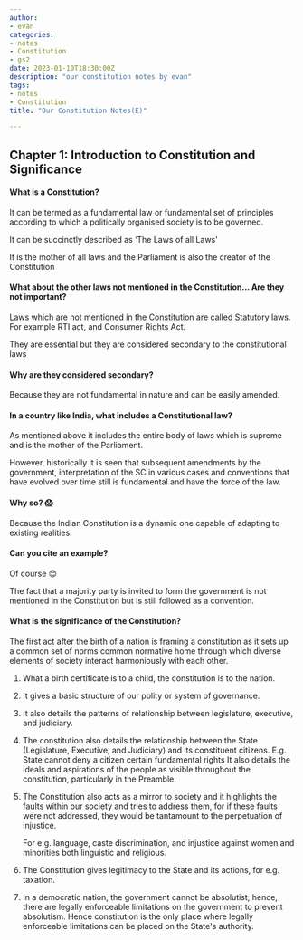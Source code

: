 ```yaml
---
author: 
- evan
categories: 
- notes
- Constitution
- gs2
date: 2023-01-10T18:30:00Z
description: "our constitution notes by evan"
tags: 
- notes
- Constitution
title: "Our Constitution Notes(E)"

---
```

## Chapter 1: Introduction to Constitution and Significance

#### What is a Constitution?

It can be termed as a fundamental law or fundamental set of principles according to which a politically organised society is to be governed.

It can be succinctly described as ‘The Laws of all Laws'

It is the mother of all laws and the Parliament is also the creator of the Constitution

#### What about the other laws not mentioned in the Constitution... Are they not important?

Laws which are not mentioned in the Constitution are called Statutory laws. For example RTI act, and Consumer Rights Act.

They are essential but they are considered secondary to the constitutional laws

#### Why are they considered secondary?

Because they are not fundamental in nature and can be easily amended.

#### In a country like India, what includes a Constitutional law?

As mentioned above it includes the entire body of laws which is supreme and is the mother of the Parliament.

However, historically it is seen that subsequent amendments by the government, interpretation of the SC in various cases and conventions that have evolved over time still is fundamental and have the force of the law.

#### Why so? 😱

Because the Indian Constitution is a dynamic one capable of adapting to existing realities.

#### Can you cite an example?

Of course 😊

The fact that a majority party is invited to form the government is not mentioned in the Constitution but is still followed as a convention.

#### What is the significance of the Constitution?

The first act after the birth of a nation is framing a constitution as it sets up a common set of norms common normative home through which diverse elements of society interact harmoniously with each other.

1. What a birth certificate is to a child, the constitution is to the nation.
2. It gives a basic structure of our polity or system of governance.
3. It also details the patterns of relationship between legislature, executive, and judiciary.
4. The constitution also details the relationship between the State (Legislature, Executive, and Judiciary) and its constituent citizens. E.g. State cannot deny a citizen certain fundamental rights It also details the ideals and aspirations of the people as visible throughout the constitution, particularly in the Preamble.
5. The Constitution also acts as a mirror to society and it highlights the faults within our society and tries to address them, for if these faults were not addressed, they would be tantamount to the perpetuation of injustice.

   For e.g. language, caste discrimination, and injustice against women and minorities both linguistic and religious.
6. The Constitution gives legitimacy to the State and its actions, for e.g. taxation.
7. In a democratic nation, the government cannot be absolutist; hence, there are legally enforceable limitations on the government to prevent absolutism. Hence constitution is the only place where legally enforceable limitations can be placed on the State's authority.